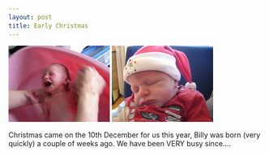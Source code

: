 ```yaml
---
layout: post
title: Early Christmas
---
```


<img src="/images/content/DSC00973.jpg"/>
<img src="/images/content/DSC00977.jpg"/>

Christmas came on the 10th December for us this year, Billy was born (very quickly) a couple of weeks ago. We have been VERY busy since.... 
